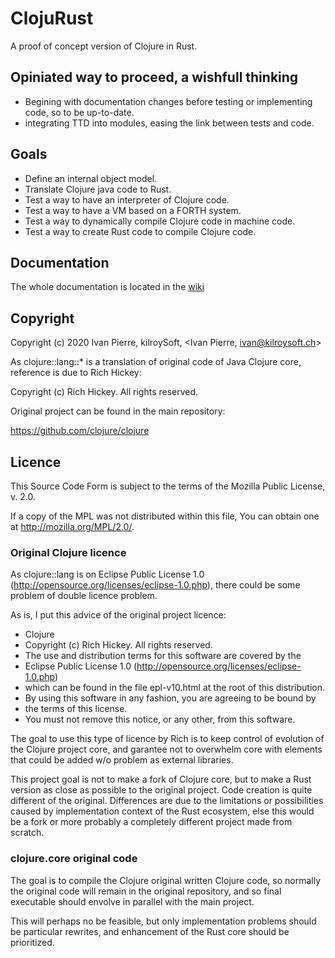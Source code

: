 # ClojuRust
A proof of concept version of Clojure in Rust.

##  Opiniated way to proceed, a wishfull thinking
* Begining with documentation changes before testing or implementing code, so to be up-to-date.
* integrating TTD into modules, easing the link between tests and code.

## Goals
* Define an internal object model.
* Translate Clojure java code to Rust.
* Test a way to have an interpreter of Clojure code.
* Test a way to have a VM based on a FORTH system.
* Test a way to dynamically compile Clojure code in machine code.
* Test a way to create Rust code to compile Clojure code.

## Documentation
The whole documentation is located in the [wiki](https://github.com/ivanpierre/clojurust/wiki)

## Copyright
Copyright (c) 2020 Ivan Pierre, kilroySoft, <Ivan Pierre, ivan@kilroysoft.ch>

As clojure::lang::* is a translation of original code of Java Clojure core, reference is due to Rich Hickey:

Copyright (c) Rich Hickey. All rights reserved.

Original project can be found in the main repository:

https://github.com/clojure/clojure

## Licence
This Source Code Form is subject to the terms of the Mozilla Public License, v. 2.0. 

If a copy of the MPL was not distributed within this file, You can obtain one at http://mozilla.org/MPL/2.0/.

### Original Clojure licence
As clojure::lang is on Eclipse Public License 1.0 (http://opensource.org/licenses/eclipse-1.0.php), there could be some problem of double licence problem.

As is, I put this advice of the original project licence:
* Clojure
* Copyright (c) Rich Hickey. All rights reserved.
* The use and distribution terms for this software are covered by the
* Eclipse Public License 1.0 (http://opensource.org/licenses/eclipse-1.0.php)
* which can be found in the file epl-v10.html at the root of this distribution.
* By using this software in any fashion, you are agreeing to be bound by
* the terms of this license.
* You must not remove this notice, or any other, from this software.

The goal to use this type of licence by Rich is to keep control of evolution of the Clojure project core, and garantee not to overwhelm core with elements that could be added w/o problem as external libraries.

This project goal is not to make a fork of Clojure core, but to make a Rust version as close as possible to the original project. Code creation is quite different of the original. Differences are due to the limitations or possibilities caused by implementation context of the Rust ecosystem, else this would be a fork or more probably a completely different project made from scratch.

### clojure.core original code
The goal is to compile the Clojure original written Clojure code, so normally the original code will remain in the original repository, and so final executable should envolve in parallel with the main project.

This will perhaps no be feasible, but only implementation problems should be particular rewrites, and enhancement of the Rust core should be prioritized.
